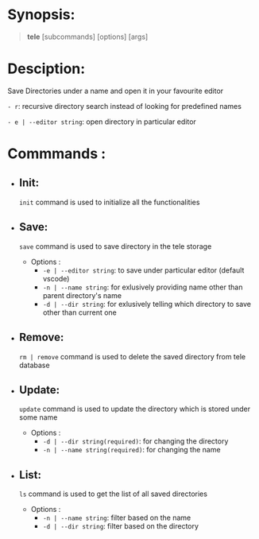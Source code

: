 # Synopsis: 
 > **tele** [subcommands] [options] [args]

# Desciption: 
Save Directories under a name and open it in your favourite editor

`- r`: recursive directory search instead of looking for predefined names

`- e | --editor string`: open directory in particular editor

# Commmands :
- ## Init:
    `init` command is used to initialize all the functionalities
    
- ## Save:
    `save` command is used to save directory in the tele storage
    - Options :
        - `-e | --editor string`: to save under particular editor (default vscode)
        - `-n | --name string`: for exlusively providing name other than parent directory's name
        - `-d | --dir string`: for exlusively telling which directory to save other than current one

- ## Remove: 
    `rm | remove` command is used to delete the saved directory from tele database

- ## Update: 
    `update` command is used to update the directory which is stored under some name
    - Options :
        - `-d | --dir string(required)`: for changing the directory
        - `-n | --name string(required)`: for changing the name

- ## List: 
    `ls` command is used to get the list of all saved directories
    - Options :
        - `-n | --name string`: filter based on the name
        - `-d | --dir string`: filter based on the directory

